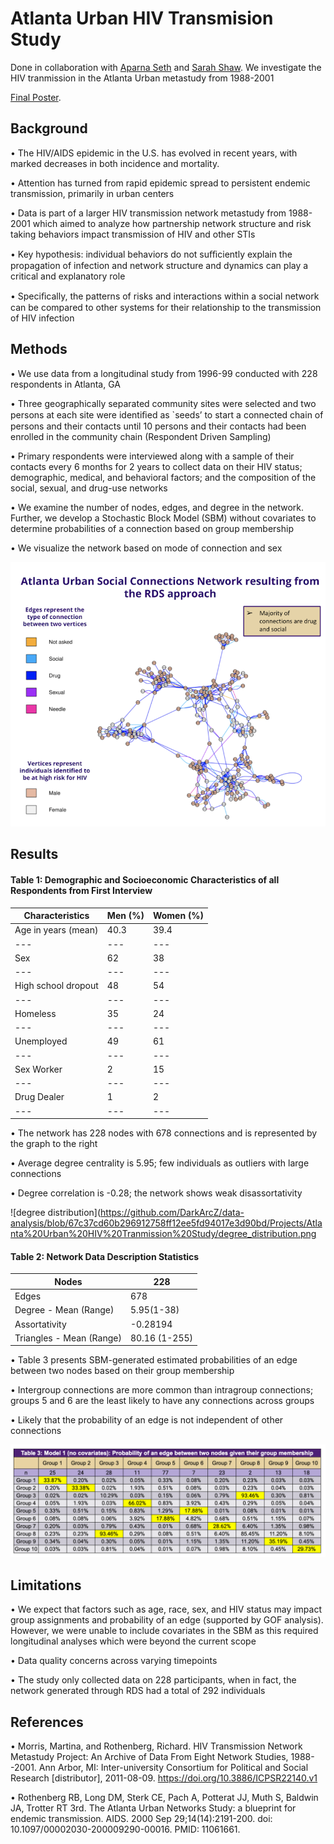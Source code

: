 # Atlanta Urban HIV Transmision Study

Done in collaboration with [Aparna Seth](https://www.linkedin.com/in/aparna-seth-1b737212) and [Sarah Shaw](https://www.linkedin.com/in/sarahshaw5). We investigate the HIV tranmission in the Atlanta Urban metastudy from 1988-2001

[Final Poster](https://github.com/DarkArcZ/data-analysis/blob/d6437041080df23cacb65cf3ef2cb875cb7b0ba6/Projects/Atlanta%20Urban%20HIV%20Tranmission%20Study/CSSS%20567%20Final%20Poster_Seth_Shaw_Wong_12.8.21.pdf).

## Background
• The HIV/AIDS epidemic in the U.S. has evolved in recent years, with marked decreases in both incidence and mortality.

• Attention has turned from rapid epidemic spread to persistent endemic transmission, primarily in urban centers

• Data is part of a larger HIV transmission network metastudy from 1988-2001 which aimed to analyze how partnership network structure and risk taking behaviors impact transmission of HIV and other STIs

• Key hypothesis: individual behaviors do not suﬃciently explain the propagation of infection and network structure and dynamics can play a critical and explanatory role

• Speciﬁcally, the patterns of risks and interactions within a social network can be compared to other systems for their relationship to the transmission of HIV infection

## Methods
• We use data from a longitudinal study from 1996-99 conducted with 228 respondents in Atlanta, GA

• Three geographically separated community sites were selected and two persons at each site were identiﬁed as `seeds’ to start a connected chain of persons and their contacts until 10 persons and their contacts had been enrolled in the community chain (Respondent Driven Sampling)

• Primary respondents were interviewed along with a sample of their contacts every 6 months for 2 years to collect data on their HIV status; demographic, medical, and behavioral factors; and the composition of the social, sexual, and drug-use networks

• We examine the number of nodes, edges, and degree in the network. Further, we develop a Stochastic Block Model (SBM) without covariates to determine probabilities of a connection based on group membership

• We visualize the network based on mode of connection and sex

![network_graph](https://github.com/DarkArcZ/data-analysis/blob/e83f5bbffc157d73021a1918d4262ba63c0747d7/Projects/Atlanta%20Urban%20HIV%20Tranmission%20Study/network_graph.png)

## Results

#### Table 1: Demographic and Socioeconomic Characteristics of all Respondents from First Interview 
| Characteristics | Men (%) | Women (%) |
| --- | --- | --- |
| Age in years (mean) | 40.3 | 39.4 |
| --- | --- | --- |
| Sex | 62 | 38 |
| --- | --- | --- |
| High school dropout | 48 | 54|
| --- | --- | --- |
| Homeless | 35 | 24 |
| --- | --- | --- |
| Unemployed | 49 | 61 |
| --- | --- | --- |
| Sex Worker | 2 | 15 |
| --- | --- | --- |
| Drug Dealer | 1 | 2 |
| --- | --- | --- |

• The network has 228 nodes with 678 connections and is represented by the graph to the right

• Average degree centrality is 5.95; few individuals as outliers with large connections

• Degree correlation is -0.28; the network shows weak disassortativity

![degree distribution](https://github.com/DarkArcZ/data-analysis/blob/67c37cd60b296912758ff12ee5fd94017e3d90bd/Projects/Atlanta%20Urban%20HIV%20Tranmission%20Study/degree_distribution.png

#### Table 2: Network Data Description Statistics
| Nodes | 228 |
| --- | --- |
| Edges | 678 |
|Degree - Mean (Range) | 5.95(1-38) |
| Assortativity | -0.28194 |
| Triangles - Mean (Range) | 80.16 (1-255) |

• Table 3 presents SBM-generated estimated probabilities of an edge between two nodes based on their group membership

• Intergroup connections are more common than intragroup connections; groups 5 and 6 are the least likely to have any connections across groups

• Likely that the probability of an edge is not independent of other connections

![table3](https://github.com/DarkArcZ/data-analysis/blob/67c37cd60b296912758ff12ee5fd94017e3d90bd/Projects/Atlanta%20Urban%20HIV%20Tranmission%20Study/table3.png)

## Limitations
• We expect that factors such as age, race, sex, and HIV status may impact group assignments and probability of an edge (supported by GOF analysis). However, we were unable to include covariates in the SBM as this required longitudinal analyses which were beyond the current scope

• Data quality concerns across varying timepoints

• The study only collected data on 228 participants, when in fact, the network generated through RDS had a total of 292 individuals

## References
• Morris, Martina, and Rothenberg, Richard. HIV Transmission Network Metastudy Project: An Archive of Data From Eight Network Studies, 1988--2001. Ann Arbor, MI: Inter-university Consortium for Political and Social Research [distributor], 2011-08-09. https://doi.org/10.3886/ICPSR22140.v1

• Rothenberg RB, Long DM, Sterk CE, Pach A, Potterat JJ, Muth S, Baldwin JA, Trotter RT 3rd. The Atlanta Urban Networks Study: a blueprint for endemic transmission. AIDS. 2000 Sep 29;14(14):2191-200. doi: 10.1097/00002030-200009290-00016. PMID: 11061661.
